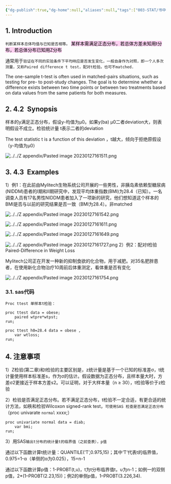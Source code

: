 ```yaml
---
{"dg-publish":true,"dg-home":null,"aliases":null,"tags":["003-STAT/书中的统计知识"],"permalink":"/003-STAT/书中的统计知识/第04章 One-Sample t-Test/","dgPassFrontmatter":true}
---
```


## 1. Introduction

`判断某样本总体均值与已知是否相等。`
<mark style="background: #FFB8EBA6;">某样本需满足正态分布，若总体方差未知用t分布，若总体分布已知用Z分布</mark>

通常用于`验证在不同的实验条件下平均响应是否发生变化，一般自身作为对照，即一个人多次测量，又称Paired difference t test，配对t检验。也可不matched.`

The one-sample t-test is often used in matched-pairs situations, such as testing for
pre- to post-study changes. The goal is to determine whether a difference exists between two time points or between two treatments based on data values from the same patients for both measures.

## 2. 4.2  Synopsis

样本的y满足正态分布，假设y-均值为µ0。如果y(ba) µ0二者deviation大，则表明假设不成立。检验统计量 t表示二者的deviation

The test statistic t is a function of this deviation ，t越大，倾向于拒绝原假设（y-均值为µ0）

![../../Z appendix/Pasted image 20230127161511.png](/img/user/Z%20appendix/Pasted%20image%2020230127161511.png)

## 3. 4.3  Examples

1）例1：在此前由Mylitech生物系统公司开展的一些男性，非胰岛素依赖型糖尿病(NIDDM)患者的I期和II期研究中，发现平均体重指数(BMI)为28.4（已知）。一名调查人员有17名男性NIDDM患者加入了一项新的研究，他们想知道这个样本的BMI是否与以前的研究结果是否一致（BMI为28.4）。非matched

![../../Z appendix/Pasted image 20230127161542.png](/img/user/Z%20appendix/Pasted%20image%2020230127161542.png)

![../../Z appendix/Pasted image 20230127161611.png](/img/user/Z%20appendix/Pasted%20image%2020230127161611.png)

![../../Z appendix/Pasted image 20230127161649.png](/img/user/Z%20appendix/Pasted%20image%2020230127161649.png)

![../../Z appendix/Pasted image 20230127161727.png](/img/user/Z%20appendix/Pasted%20image%2020230127161727.png)
2）例2：配对t检验 Paired-Difference in Weight Loss

Mylitech公司正在开发一种新的抑制食欲的化合物，用于减肥。对35名肥胖患者，在使用新化合物治疗10周前后体重测定，看体重是否有变化

![../../Z appendix/Pasted image 20230127161754.png](/img/user/Z%20appendix/Pasted%20image%2020230127161754.png)

### 3.1. sas代码

`Proc ttest 单样本t检验：`

```sas
proc ttest data = obese; 
	paired wtpre*wtpst; 
run;

proc ttest h0=28.4 data = obese , 
	var wtloss;
run;
```

## 4. 注意事项

1）Z检验(第二章)和t检验的主要区别是，z统计量是基于一个已知的标准差σ，t统计量使用样本标准差s，作为σ的估计。假设数据为正态分布，且样本量大时，方差σ2更接近于样本方差s2。可以证明，对于大样本量（n ≥ 30），t检验等价于z检验

2）检验是否满足正态分布。若不满足正态分布，t检验不一定合适，有更合适的统计方法，如秩和检验Wilcoxon signed-rank test，`可使用SAS 检查是否满足正态分布`（proc univarate `normal` xxxx;）
```sas
proc univariate normal data = diab; 
	var bmi; 
run;
```

3）用SAS`输出t分布的统计量t的临界值（之前查表），p值`

通过以下函数计算t统计量：QUANTILE(‘T’,0.975,15)；其中‘T’代表t的临界值，0.975=1-α（单侧的α为0.025），15=n-1

通过以下函数计算p值：1-PROBT(t,υ)，t为t分布临界值t，υ为n-1；如例一的双侧p值，2*(1–PROBT(2.23,15))；例2的单侧p值，1–PROBT(3.226,34).